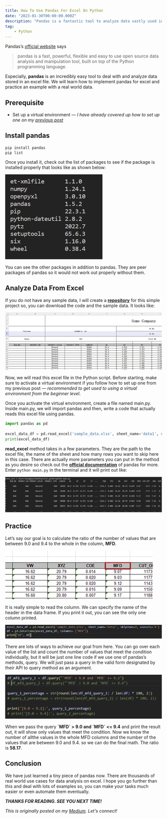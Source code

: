 ```yaml
---
title: How To Use Pandas For Excel On Python
date: "2023-01-30T00:00:00.000Z"
description: "Pandas is a fantastic tool to analyze data vastly used in Python - We will learn basics of pandas with a real world data."
tag: 
    - Python
---
```


Pandas’s [official website](https://pandas.pydata.org/) says

> pandas is a fast, powerful, flexible and easy to use open source data analysis and manipulation tool, built on top of the Python programming language.

Especially, **pandas** is an incredibly easy tool to deal with and analyze data stored in an excel file. We will learn how to implement pandas for excel and practice an example with a real world data.

## Prerequisite
- Set up a virtual environment — _I have already covered up how to set up one on my [previous post](https://medium.com/@shkim04/python-how-to-set-up-a-virtual-environment-on-windows-3d4858e44a74)_

## Install pandas
```
pip install pandas
pip list
```

Once you install it, check out the list of packages to see if the package is installed properly that looks like as shown below:

![pip-list](../imgs/7/pip-list.png)

You can see the other packages in addition to pandas. They are peer packages of pandas so it would not work out properly without them.

## Analyze Data From Excel
If you do not have any sample data, I will create a [**repository**](https://github.com/shkim04/python_practice) for this simple project so, you can download the code and the sample data. It looks like:

![excel-data](../imgs/7/excel-data.png)

Now, we will read this excel file in the Python script. Before starting, make sure to activate a virtual environment if you follow how to set up one from my previous post — _recommended to get used to using a virtual environment from the beginner level_. 

Once you activate the virtual environment, create a file named main.py. Inside main.py, we will import pandas and then, write a code that actually reads this excel file using pandas.

```python
import pandas as pd

excel_data_df = pd.read_excel('sample_data.xlsx', sheet_name='data1', skiprows=7)
print(excel_data_df)
```

**read_excel** method takes in a few parameters. They are the path to the excel file, the name of the sheet and how many rows you want to skip here in this case. There are actually more parameters you can put in the method as you desire so check out the [**official documentation**](https://pandas.pydata.org/docs/reference/api/pandas.read_excel.html) of pandas for more. Enter `python main.py` in the terminal and it will print out like:

![read-log](../imgs/7/read-log.png)

## Practice
Let’s say our goal is to calculate the ratio of the number of values that are between 9.0 and 9.4 to the whole in the column, **MFD**.

![mfd](../imgs/7/mfd.png)

It is really simple to read the column. We can specify the name of the header in the data frame. If you print it out, you can see the only one column printed.

![read-data](../imgs/7/read-data.png)

There are lots of ways to achieve our goal from here. You can go over each value of the list and count the number of values that meet the condition individually, but it will be just one line code if we use one of pandas’s methods, query. We will just pass a query in the valid form designated by their API to query method as an argument.

![filter-data](../imgs/7/filter-data.png)

When we pass the query **\`MFD\` > 9.0 and \`MFD\` <= 9.4** and print the result out, it will show only values that meet the condition. Now we know the number of allthe values in the whole MFD columns and the number of the values that are between 9.0 and 9.4. so we can do the final math. The ratio is **58.17**.

## Conclusion
We have just learned a tiny piece of pandas now. There are thousands of real world use cases for data analysis on excel. I hope you go further than this and deal with lots of examples so, you can make your tasks much easier or even automate them eventually.

_**THANKS FOR READING. SEE YOU NEXT TIME!**_

_This is originally posted on my [Medium](https://medium.com/@shkim04/how-to-use-pandas-for-excel-on-python-45ffb15af57e)._
_Let's connect!_